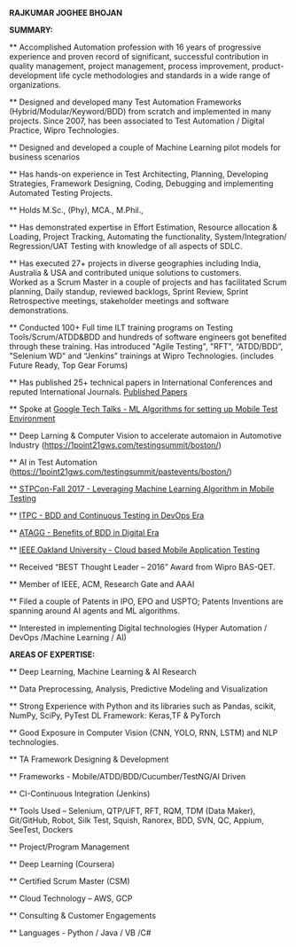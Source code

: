 **RAJKUMAR JOGHEE BHOJAN**

**SUMMARY:**

 ** Accomplished Automation profession with 16 years of progressive experience and proven record of significant, 
    successful contribution in quality management, project management, process improvement, product-development life cycle                   methodologies and standards in a wide range of organizations. 
 
 **  Designed and developed many Test Automation Frameworks (Hybrid/Modular/Keyword/BDD) from scratch and implemented in many                projects.  Since 2007, has been associated to Test Automation / Digital Practice, Wipro Technologies.
 
 **  Designed and developed a couple of  Machine Learning pilot models for business scenarios 
 
 **  Has hands-on experience in Test Architecting, Planning, Developing Strategies, Framework Designing, Coding, Debugging and                implementing Automated Testing Projects. 
 
 ** Holds M.Sc., (Phy), MCA., M.Phil.,
 
 ** Has demonstrated expertise in Effort Estimation, Resource allocation & Loading, Project Tracking, Automating the functionality, 
    System/Integration/ Regression/UAT Testing with knowledge of all aspects of SDLC. 
 
 ** Has executed 27+ projects in diverse geographies including India, Australia & USA and contributed unique solutions to customers.  
    Worked as a Scrum Master in a couple of projects and has facilitated Scrum planning, Daily standup, reviewed backlogs, Sprint 
    Review, Sprint Retrospective meetings, stakeholder meetings and software demonstrations.
 
 ** Conducted 100+ Full time ILT training programs on Testing Tools/Scrum/ATDD&BDD and hundreds of software engineers got benefited         through these training.  Has introduced "Agile Testing", "RFT", “ATDD/BDD”, "Selenium WD" and “Jenkins” trainings at Wipro               Technologies. (includes Future Ready, Top Gear  Forums)
 
 ** Has published 25+ technical papers in International Conferences and reputed International Journals. 
    [Published Papers](https://scholar.google.com/citations?user=8NAaUygAAAAJ&hl=en)
    
   
 ** Spoke at [Google Tech Talks - ML Algorithms for setting up Mobile Test Environment](https://www.youtube.com/watch?v=RfQi5PNO4L8)
 
 ** Deep Larning & Computer Vision to accelerate automaion in Automotive Industry (https://1point21gws.com/testingsummit/boston/)
 
 ** AI in Test Automation (https://1point21gws.com/testingsummit/pastevents/boston/)
 
 **  [STPCon-Fall 2017 - Leveraging Machine Learning Algorithm in Mobile Testing](http://fall2017.stpcon.com/speakers/rajkumar-j-bhojan/)
 
 ** [ITPC - BDD and Continuous Testing in DevOps Era](http://princetonacm.acm.org/tcfpro/TCF_ITPC_2016_Program.pdf)
 
 ** [ATAGG - Benefits of BDD in Digital Era](http://atagg.agiletestingalliance.org/speakers_details.html#rajkumar)
 
 **  [IEEE,Oakland University - Cloud based Mobile Application Testing](http://sites.ieee.org/sem/files/2014/03/IEEE-SEM-S2014-Conf-Schedule-SPEAKERS-0325614.pdf)
 
   
 ** Received “BEST Thought Leader – 2016” Award from Wipro BAS-QET.  
 
 ** Member of IEEE, ACM, Research Gate and AAAI
 
 ** Filed a couple of Patents in IPO, EPO and USPTO; Patents Inventions are spanning around AI agents and ML algorithms.
 
 ** Interested in implementing Digital technologies (Hyper Automation / DevOps /Machine Learning / AI)


**AREAS OF EXPERTISE:**

 ** Deep Learning, Machine Learning & AI Research
 
 ** Data Preprocessing, Analysis, Predictive Modeling and Visualization
 
 ** Strong Experience with Python and its libraries such as Pandas, scikit, NumPy, SciPy, PyTest
   DL Framework: Keras,TF & PyTorch
   
 ** Good Exposure in Computer Vision (CNN, YOLO, RNN, LSTM) and NLP technologies.

 ** TA Framework Designing & Development
 
 ** Frameworks - Mobile/ATDD/BDD/Cucumber/TestNG/AI Driven
 
 ** CI-Continuous Integration (Jenkins)	
 
 ** Tools Used – Selenium, QTP/UFT, RFT, RQM, TDM (Data Maker),  Git/GitHub,  Robot, Silk Test, Squish, Ranorex, BDD, SVN, QC,               Appium, SeeTest, Dockers
 
 ** Project/Program Management		
  
 ** Deep Learning (Coursera)
  
 ** Certified Scrum Master (CSM)	
 
 ** Cloud Technology – AWS, GCP		
 
 ** Consulting & Customer Engagements	
 
 ** Languages -  Python / Java / VB /C#  
